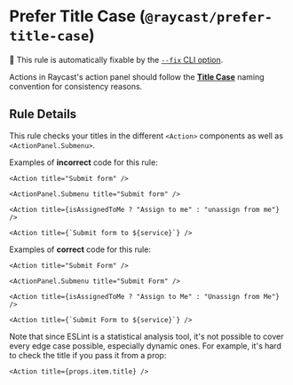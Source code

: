 # Prefer Title Case (`@raycast/prefer-title-case`)

🔧 This rule is automatically fixable by the [`--fix` CLI option](https://eslint.org/docs/latest/user-guide/command-line-interface#--fix).

<!-- end auto-generated rule header -->

Actions in Raycast's action panel should follow the [**Title Case**](https://en.wikipedia.org/wiki/Title_case) naming convention for consistency reasons.

## Rule Details

This rule checks your titles in the different `<Action>` components as well as `<ActionPanel.Submenu>`.

Examples of **incorrect** code for this rule:

```tsx
<Action title="Submit form" />
```

```tsx
<ActionPanel.Submenu title="Submit form" />
```

```tsx
<Action title={isAssignedToMe ? "Assign to me" : "unassign from me"} />
```

```tsx
<Action title={`Submit form to ${service}`} />
```

Examples of **correct** code for this rule:

```tsx
<Action title="Submit Form" />
```

```tsx
<ActionPanel.Submenu title="Submit Form" />
```

```tsx
<Action title={isAssignedToMe ? "Assign to Me" : "Unassign from Me"} />
```

```tsx
<Action title={`Submit Form to ${service}`} />
```

Note that since ESLint is a statistical analysis tool, it's not possible to cover every edge case possible, especially dynamic ones. For example, it's hard to check the title if you pass it from a prop:

```tsx
<Action title={props.item.title} />
```
